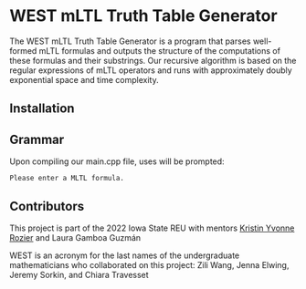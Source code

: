 # WEST mLTL Truth Table Generator

The WEST mLTL Truth Table Generator is a program that parses well-formed mLTL formulas and outputs the structure of the computations of these formulas and their substrings. Our recursive algorithm is based on the regular expressions of mLTL operators and runs with approximately doubly exponential space and time complexity.

## Installation


## Grammar

Upon compiling our main.cpp file, uses will be prompted:
```
Please enter a MLTL formula.
```



## Contributors
This project is part of the 2022 Iowa State REU with mentors [Kristin Yvonne Rozier](https://www.aere.iastate.edu/kyrozier/) and Laura Gamboa Guzmán

WEST is an acronym for the last names of the undergraduate mathematicians who collaborated on this project: Zili Wang, Jenna Elwing, Jeremy Sorkin, and Chiara Travesset




